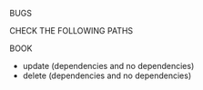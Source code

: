 BUGS

CHECK THE FOLLOWING PATHS


BOOK
- update (dependencies and no dependencies)
- delete (dependencies and no dependencies)
